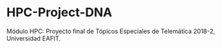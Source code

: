 # HPC-Project-DNA
Módulo HPC: Proyecto final de Tópicos Especiales de Telemática 2018-2, Universidad EAFIT. 
